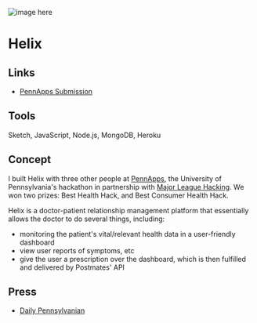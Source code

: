 ![image here](/img/work/helix.png)

# Helix

## Links

* [PennApps Submission](//devpost.com/software/helix)

## Tools

Sketch, JavaScript, Node.js, MongoDB, Heroku

## Concept

I built Helix with three other people at [PennApps](//pennapps.com), the University of Pennsylvania's hackathon in partnership with [Major League Hacking](//mlh.io). We won two prizes: Best Health Hack, and Best Consumer Health Hack.

Helix is a doctor-patient relationship management platform that essentially allows the doctor to do several things, including:

* monitoring the patient's vital/relevant health data in a user-friendly dashboard
* view user reports of symptoms, etc
* give the user a prescription over the dashboard, which is then fulfilled and delivered by Postmates' API

## Press

* [Daily Pennsylvanian](http://www.thedp.com/article/2015/01/high-school-students-penn-apps-team-2015)
